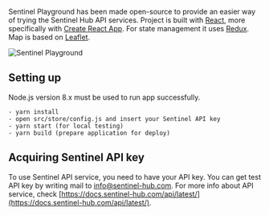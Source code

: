 Sentinel Playground has been made open-source to provide an easier way of trying the Sentinel Hub API services.
Project is built with [React](https://facebook.github.io/react/), more specifically with [Create React App](https://github.com/facebookincubator/create-react-app).
For state management it uses [Redux](https://github.com/reactjs/redux). Map is based on [Leaflet](http://leafletjs.com/).

<img src='http://www.sentinel-hub.com/sites/default/files/sentinel-2_viewer_animation_3.gif' alt='Sentinel Playground' />

## Setting up

Node.js version 8.x must be used to run app successfully.

```
- yarn install
- open src/store/config.js and insert your Sentinel API key
- yarn start (for local testing)
- yarn build (prepare application for deploy)
```

## Acquiring Sentinel API key

To use Sentinel API service, you need to have your API key. You can get test API key by writing mail to [info@sentinel-hub.com](mailto:info@sentinel-hub.com).
For more info about API service, check [https://docs.sentinel-hub.com/api/latest/](https://docs.sentinel-hub.com/api/latest/).

